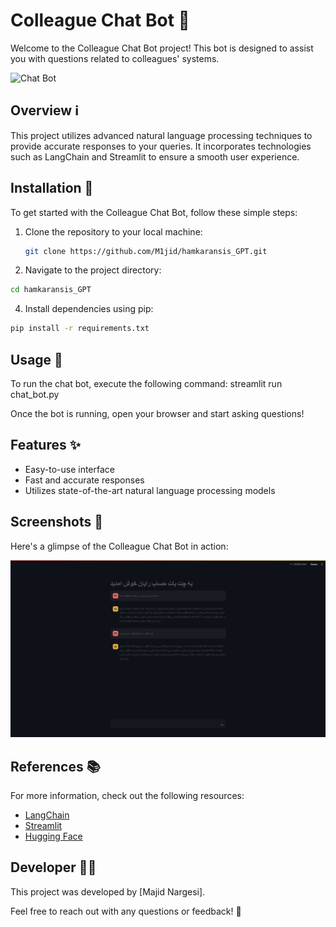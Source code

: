 # Colleague Chat Bot 🤖

Welcome to the Colleague Chat Bot project! This bot is designed to assist you with questions related to colleagues' systems.

![Chat Bot](chat_bot_image.png)

## Overview ℹ️

This project utilizes advanced natural language processing techniques to provide accurate responses to your queries. It incorporates technologies such as LangChain and Streamlit to ensure a smooth user experience.

## Installation 🚀

To get started with the Colleague Chat Bot, follow these simple steps:

1. Clone the repository to your local machine:
   ```bash
   git clone https://github.com/M1jid/hamkaransis_GPT.git
   ```

2. Navigate to the project directory:
```bash
cd hamkaransis_GPT
   ```


4. Install dependencies using pip:
```bash
pip install -r requirements.txt
   ```

## Usage 📝

To run the chat bot, execute the following command:
streamlit run chat_bot.py


Once the bot is running, open your browser and start asking questions!

## Features ✨

- Easy-to-use interface
- Fast and accurate responses
- Utilizes state-of-the-art natural language processing models

## Screenshots 📸

Here's a glimpse of the Colleague Chat Bot in action:

![Screenshot](screenshot.png)

## References 📚

For more information, check out the following resources:

- [LangChain](https://example.com/langchain)
- [Streamlit](https://example.com/streamlit)
- [Hugging Face](https://example.com/huggingface)

## Developer 👨‍💻

This project was developed by [Majid Nargesi].

Feel free to reach out with any questions or feedback! 📧




